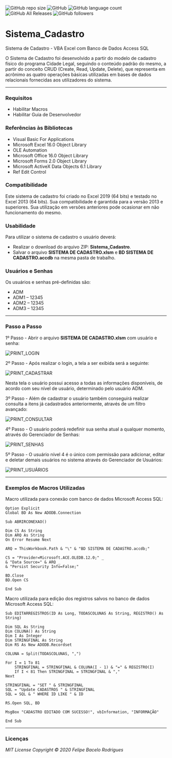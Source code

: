 ![GitHub repo size](https://img.shields.io/github/repo-size/felipebacelo/Sistema_Cadastro?style=for-the-badge)
![GitHub](https://img.shields.io/github/license/felipebacelo/Sistema_Cadastro?style=for-the-badge)
![GitHub language count](https://img.shields.io/github/languages/count/felipebacelo/Sistema_Cadastro?style=for-the-badge)
![GitHub All Releases](https://img.shields.io/github/downloads/felipebacelo/Sistema_Cadastro/total?style=for-the-badge)
![GitHub followers](https://img.shields.io/github/followers/felipebacelo?style=for-the-badge)

# Sistema_Cadastro
Sistema de Cadastro - VBA Excel com Banco de Dados Access SQL

O Sistema de Cadastro foi desenvolvido a partir do modelo de cadastro físico do programa Cidade Legal, seguindo o conteúdo padrão do mesmo, a partir do conceito CRUD (Create, Read, Update, Delete), que representa em acrônimo as quatro operações básicas utilizadas em bases de dados relacionais fornecidas aos utilizadores do sistema.
***
### Requisitos

* Habilitar Macros
* Habilitar Guia de Desenvolvedor

### Referências às Bibliotecas

* Visual Basic For Applications
* Microsoft Excel 16.0 Object Library
* OLE Automation
* Microsoft Office 16.0 Object Library
* Microsoft Forms 2.0 Object Library
* Microsoft ActiveX Data Objects 6.1 Library
* Ref Edit Control

### Compatibilidade

Este sistema de cadastro foi criado no Excel 2019 (64 bits) e testado no Excel 2013 (64 bits). Sua compatibilidade é garantida para a versão 2013 e superiores. Sua utilização em versões anteriores pode ocasionar em não funcionamento do mesmo.

### Usabilidade

Para utilizar o sistema de cadastro o usuário deverá:

* Realizar o download do arquivo ZIP: __Sistema_Cadastro__.
* Salvar o arquivo __SISTEMA DE CADASTRO.xlsm__ e __BD SISTEMA DE CADASTRO.accdb__ na mesma pasta de trabalho.

### Usuários e Senhas

Os usuários e senhas pré-definidas são:

* ADM
* ADM1 – 12345
* ADM2 – 12345
* ADM3 – 12345
***
### Passo a Passo

1º Passo - Abrir o arquivo __SISTEMA DE CADASTRO.xlsm__ com usuário e senha:

![PRINT_LOGIN](https://github.com/felipebacelo/Sistema_Cadastro/blob/master/IMAGES/PRINT_LOGIN.png)

2º Passo - Após realizar o login, a tela a ser exibida será a seguinte:

![PRINT_CADASTRAR](https://github.com/felipebacelo/Sistema_Cadastro/blob/master/IMAGES/PRINT_CADASTRAR.png)

Nesta tela o usuário possui acesso a todas as informações disponíveis, de acordo com seu nível de usuário, determinado pelo usuário ADM.

3º Passo - Além de cadastrar o usuário também conseguirá realizar consulta a itens já cadastrados anteriormente, através de um filtro avançado:

![PRINT_CONSULTAR](https://github.com/felipebacelo/Sistema_Cadastro/blob/master/IMAGES/PRINT_CONSULTAR.png)

4º Passo - O usuário poderá redefinir sua senha atual a qualquer momento, através do Gerenciador de Senhas:

![PRINT_SENHAS](https://github.com/felipebacelo/Sistema_Cadastro/blob/master/IMAGES/PRINT_SENHAS.png)

5º Passo - O usuário nível 4 é o único com permissão para adicionar, editar e deletar demais usuários no sistema através do Gerenciador de Usuários:

![PRINT_USUÁRIOS](https://github.com/felipebacelo/Sistema_Cadastro/blob/master/IMAGES/PRINT_USU%C3%81RIOS.png)

***
### Exemplos de Macros Utilizadas

Macro utilizada para conexão com banco de dados Microsoft Access SQL:
```
Option Explicit
Global BD As New ADODB.Connection

Sub ABRIRCONEXAO()

Dim CS As String
Dim ARQ As String
On Error Resume Next

ARQ = ThisWorkbook.Path & "\" & "BD SISTEMA DE CADASTRO.accdb;"

CS = "Provider=Microsoft.ACE.OLEDB.12.0;" _
& "Data Source=" & ARQ _
& "Persist Security Info=False;"

BD.Close
BD.Open CS

End Sub
```

Macro utilizada para edição dos registros salvos no banco de dados Microsoft Access SQL:
```
Sub EDITARREGISTROS(ID As Long, TODASCOLUNAS As String, REGISTRO() As String)

Dim SQL As String
Dim COLUNA() As String
Dim I As Integer
Dim STRINGFINAL As String
Dim RS As New ADODB.Recordset

COLUNA = Split(TODASCOLUNAS, ",")

For I = 1 To 81
    STRINGFINAL = STRINGFINAL & COLUNA(I - 1) & "=" & REGISTRO(I)
    If I < 81 Then STRINGFINAL = STRINGFINAL & ","
Next

STRINGFINAL = "SET " & STRINGFINAL
SQL = "Update CADASTROS " & STRINGFINAL
SQL = SQL & " WHERE ID LIKE " & ID

RS.Open SQL, BD

MsgBox "CADASTRO EDITADO COM SUCESSO!", vbInformation, "INFORMAÇÃO"

End Sub
```
***
### Licenças

_MIT License_
_Copyright   ©   2020 Felipe Bacelo Rodrigues_
